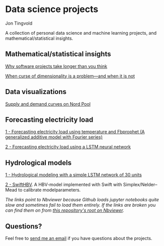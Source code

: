 # Data science projects
Jon Tingvold

A collection of personal data science and machine learning projects, and mathematical/statistical insights.

Mathematical/statistical insights
---------------------------------

[Why software projects take longer than you think](https://nbviewer.jupyter.org/github/jontingvold/datascience-projects/blob/master/Insights%20-%20Why%20software%20projects%20take%20longer%20than%20you%20think/Why%20software%20projects%20take%20longer%20than%20you%20think.ipynb)

[When curse of dimensionality is a problem—and when it is not](https://nbviewer.jupyter.org/github/jontingvold/datascience-projects/blob/master/Insights%20-%20When%20curse%20of%20dimensionality%20is%20a%20problem—and%20when%20it%20is%20not/Insights%20-%20When%20curse%20of%20dimensionality%20is%20a%20problem—and%20when%20it%20is%20not.ipynb)

Data visualizations
-------------------

[Supply and demand curves on Nord Pool](https://github.com/jontingvold/datascience-projects/blob/master/Supply%20and%20demand%20curves%20on%20Nord%20Pool/README.md)

Forecasting electricity load
----------------------------

[1 - Forecasting electricity load using temperature and Fbprophet (A generalized additive model with Fourier series)](https://nbviewer.jupyter.org/github/jontingvold/datascience-projects/blob/master/Forecasting%20electricity%20load/1%20-%20Forecasting%20electricity%20load%20using%20temperature%20and%20Fbprophet%20%28Fourier%20and%20GAN%20model%29.ipynb)

[2 - Forecasting electricity load using a LSTM neural network](https://nbviewer.jupyter.org/github/jontingvold/datascience-projects/blob/master/Forecasting%20electricity%20load/2%20-%20Forecasting%20electricity%20load%20using%20a%20LSTM%20neural%20network.ipynb)

Hydrological models
-------------------

[1 - Hydrological modeling with a simple LSTM network of 30 units](https://nbviewer.jupyter.org/github/jontingvold/datascience-projects/blob/master/Hydrological%20modeling%20with%20a%20simple%20LSTM%20network%20of%2030%20units/Hydrological%20modeling%20with%20a%20simple%20LSTM%20network%20of%2030%20units.ipynb)

[2 - SwiftHBV](https://github.com/jontingvold/swift-hbv). A HBV-model implemented with Swift with Simplex/Nelder–Mead to calibrate modelparameters.

*The links point to Nbviewer because Github loads jupyter notebooks quite slow and sometimes fail to load them entirely. If the links are broken you can find them on from [this repository's root on Nbviewer](https://nbviewer.jupyter.org/github/jontingvold/datascience-projects/).*

Questions?
----------

Feel free to [send me an email](http://www.jontingvold.no/) if you have questions about the projects.